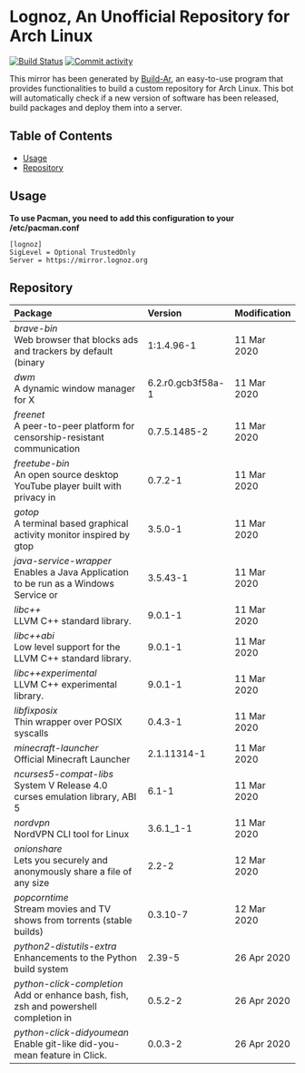 # Lognoz, An Unofficial Repository for Arch Linux
[<img src="https://img.shields.io/travis/lognoz/lognoz-archlinux-repository/master.svg?style=flat-square" alt="Build Status">](https://travis-ci.org/lognoz/lognoz-archlinux-repository)
[<img src="https://img.shields.io/github/commit-activity/m/lognoz/lognoz-archlinux-repository.svg?style=flat-square" alt="Commit activity">](https://github.com/lognoz/lognoz-archlinux-repository/commits/master)

This mirror has been generated by [Build-Ar](https://github.com/unix-development/build-ar), an easy-to-use program that provides functionalities to build a custom repository for Arch Linux. This bot will automatically check if a new version of software has been released, build packages and deploy them into a server.

## Table of Contents
- [Usage](#usage)
- [Repository](#repository)

## Usage
**To use Pacman, you need to add this configuration to your /etc/pacman.conf**

```
[lognoz]
SigLevel = Optional TrustedOnly
Server = https://mirror.lognoz.org
```
## Repository
Package	|  Version	|  Modification
:--- | :--- | :---
*brave-bin*<br>Web browser that blocks ads and trackers by default (binary | 1:1.4.96-1 | 11 Mar 2020
*dwm*<br>A dynamic window manager for X | 6.2.r0.gcb3f58a-1 | 11 Mar 2020
*freenet*<br>A peer-to-peer platform for censorship-resistant communication | 0.7.5.1485-2 | 11 Mar 2020
*freetube-bin*<br>An open source desktop YouTube player built with privacy in | 0.7.2-1 | 11 Mar 2020
*gotop*<br>A terminal based graphical activity monitor inspired by gtop | 3.5.0-1 | 11 Mar 2020
*java-service-wrapper*<br>Enables a Java Application to be run as a Windows Service or | 3.5.43-1 | 11 Mar 2020
*libc++*<br>LLVM C++ standard library. | 9.0.1-1 | 11 Mar 2020
*libc++abi*<br>Low level support for the LLVM C++ standard library. | 9.0.1-1 | 11 Mar 2020
*libc++experimental*<br>LLVM C++ experimental library. | 9.0.1-1 | 11 Mar 2020
*libfixposix*<br>Thin wrapper over POSIX syscalls | 0.4.3-1 | 11 Mar 2020
*minecraft-launcher*<br>Official Minecraft Launcher | 2.1.11314-1 | 11 Mar 2020
*ncurses5-compat-libs*<br>System V Release 4.0 curses emulation library, ABI 5 | 6.1-1 | 11 Mar 2020
*nordvpn*<br>NordVPN CLI tool for Linux | 3.6.1_1-1 | 11 Mar 2020
*onionshare*<br>Lets you securely and anonymously share a file of any size | 2.2-2 | 12 Mar 2020
*popcorntime*<br>Stream movies and TV shows from torrents (stable builds) | 0.3.10-7 | 12 Mar 2020
*python2-distutils-extra*<br>Enhancements to the Python build system | 2.39-5 | 26 Apr 2020
*python-click-completion*<br>Add or enhance bash, fish, zsh and powershell completion in | 0.5.2-2 | 26 Apr 2020
*python-click-didyoumean*<br>Enable git-like did-you-mean feature in Click. | 0.0.3-2 | 26 Apr 2020

